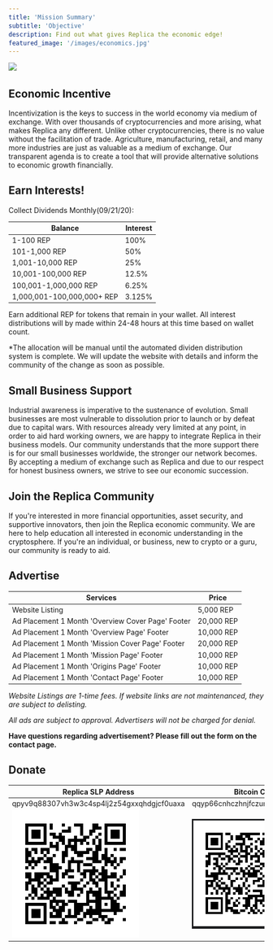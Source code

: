 ```yaml
---
title: 'Mission Summary'
subtitle: 'Objective'
description: Find out what gives Replica the economic edge!
featured_image: '/images/economics.jpg'
---
```


![](../images/purchasing.jpg)


## Economic Incentive

Incentivization is the keys to success in the world economy via medium of exchange. With over thousands of cryptocurrencies and more arising, what makes Replica any different. Unlike other cryptocurrencies, there is no value without the facilitation of trade. Agriculture, manufacturing, retail, and many more industries are just as valuable as a medium of exchange. Our transparent agenda is to create a tool that will provide alternative solutions to economic growth financially.

## Earn Interests!

Collect Dividends Monthly(09/21/20):


| Balance                  | Interest          |
|--------------------------|-------------------|
|1-100 REP                 | 100%              |
|101-1,000 REP             | 50%               |
|1,001-10,000 REP          | 25%               |
|10,001-100,000 REP        | 12.5%             |
|100,001-1,000,000 REP     | 6.25%             |
|1,000,001-100,000,000+ REP| 3.125%            |

Earn additional REP for tokens that remain in your wallet. All interest distributions will by made within 24-48 hours at this time based on wallet count. 

*The allocation will be manual until the automated dividen distribution system is complete. We will update the website with details and inform the community of the change as soon as possible. 


## Small Business Support

Industrial awareness is imperative to the sustenance of evolution. Small businesses are most vulnerable to 	dissolution prior to launch or by defeat due to capital wars. With resources already very limited at any point, in order to aid hard working owners, we are happy to integrate Replica in their business models. Our community 	understands that the more support there is for our small businesses worldwide, the stronger our network becomes. By 	accepting a medium of exchange such as Replica and due to our respect for honest business owners, we strive to see our economic succession.

## Join the Replica Community

If you're interested in more financial opportunities, asset security, and supportive innovators, then join the Replica economic community. We are here to help education all interested in economic understanding in the cryptosphere. If you're an individual, or business, new to crypto or a guru, our community is ready to aid.

## Advertise

|Services                                         |Price      |
|-------------------------------------------------|-----------|
|Website Listing                                  | 5,000 REP |
|Ad Placement 1 Month 'Overview Cover Page' Footer| 20,000 REP|
|Ad Placement 1 Month 'Overview Page' Footer      | 10,000 REP|
|Ad Placement 1 Month 'Mission Cover Page' Footer | 20,000 REP|
|Ad Placement 1 Month 'Mission Page' Footer       | 10,000 REP|
|Ad Placement 1 Month 'Origins Page' Footer       | 10,000 REP|
|Ad Placement 1 Month 'Contact Page' Footer       | 10,000 REP|

*Website Listings are 1-time fees. If website links are not maintenanced, they are subject to delisting.* 

*All ads are subject to approval. Advertisers will not be charged for denial.*

**Have questions regarding advertisement? Please fill out the form on the contact page.**

## Donate 

|Replica SLP Address                                       |Bitcoin Cash Address                                         |                 
|----------------------------------------------------------|-------------------------------------------------------------|
|qpyv9q88307vh3w3c4sp4lj2z54gxxqhdgjcf0uaxa                |qqyp66cnhczhnjfczuntpfll3pxdy6r2k5azrpl3kv                   |
![](../images/Memo_cash__Address(Replica-Enrique).png)     |![](../images/BCH_LNS_Address.PNG)                           |                                                             |




